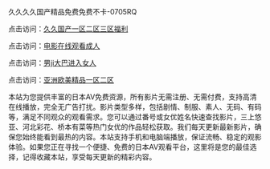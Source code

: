 久久久久国产精品免费免费不卡-0705RQ

点击访问：<a href="https://rtj-3zo.pages.dev/">久久国产一区二区三区福利</a>

点击访问：<a href="https://vassv.pages.dev/">电影在线观看成人</a>

点击访问：<a href="https://gsd-agv.pages.dev/">男ji大巴进入女人</a>

点击访问：<a href="https://gda-c7m.pages.dev/">亚洲欧美精品一区二区</a>

本站为您提供丰富的日本AV免费资源，所有影片无需注册、无需付费，支持高清在线播放，完全无广告打扰。影片类型多样，包括剧情、制服、素人、无码、有码等，满足不同观众的观看需求。您可以通过番号或女优姓名快速查找影片，三上悠亚、河北彩花、桥本有菜等热门女优的作品轻松获取。我们每天更新最新影片，确保您始终能看到最热的内容。本站支持手机和电脑端播放，保证流畅、稳定的观影体验。如果您正在寻找一个便捷、免费的日本AV观看平台，这里将是您的最佳选择，记得收藏本站，享受每天更新的精彩内容。

<span style="display:none;">[Canonical link](https://github.com/T20250705/So11 ）</span>
